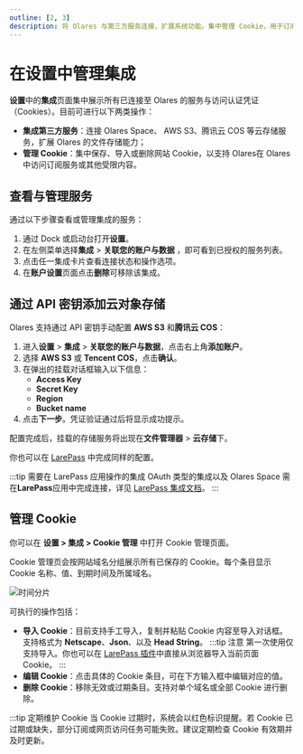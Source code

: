 ```yaml
---
outline: [2, 3]
description: 将 Olares 与第三方服务连接，扩展系统功能。集中管理 Cookie，用于订阅、网页访问及自动化任务。
---
```


# 在设置中管理集成

**设置**中的**集成**页面集中展示所有已连接至 Olares 的服务与访问认证凭证（Cookies）。目前可进行以下两类操作：

- **集成第三方服务**：连接 Olares Space、 AWS S3、腾讯云 COS 等云存储服务，扩展 Olares 的文件存储能力；
- **管理 Cookie**：集中保存、导入或删除网站 Cookie，以支持 Olares在 Olares 中访问订阅服务或其他受限内容。

## 查看与管理服务

通过以下步骤查看或管理集成的服务：

1. 通过 Dock 或启动台打开**设置**。
2. 在左侧菜单选择**集成** > **关联您的账户与数据** ，即可看到已授权的服务列表。
3. 点击任一集成卡片查看连接状态和操作选项。
4. 在**账户设置**页面点击**删除**可移除该集成。

## 通过 API 密钥添加云对象存储

Olares 支持通过 API 密钥手动配置 **AWS S3** 和**腾讯云 COS**：

1. 进入**设置** > **集成** > **关联您的账户与数据**，点击右上角**添加账户**。
2. 选择 **AWS S3** 或 **Tencent COS**，点击**确认**。
3. 在弹出的挂载对话框输入以下信息：
   - **Access Key**
   - **Secret Key**
   - **Region**
   - **Bucket name**
4. 点击**下一步**。凭证验证通过后将显示成功提示。

配置完成后，挂载的存储服务将出现在**文件管理器** > **云存储**下。

你也可以在 [LarePass](../../larepass/integrations.md#通过-api-密钥添加云盘) 中完成同样的配置。

:::tip 需要在 LarePass 应用操作的集成
OAuth 类型的集成以及 Olares Space 需在**LarePass**应用中完成连接，详见 [LarePass 集成文档](../../larepass/integrations.md)。
:::

## 管理 Cookie 

你可以在 **设置 > 集成 > Cookie 管理** 中打开 Cookie 管理页面。

Cookie 管理页会按网站域名分组展示所有已保存的 Cookie。每个条目显示 Cookie 名称、值、到期时间及所属域名。

![时间分片](/images/zh/manual/olares/cookie-management.png#bordered)

可执行的操作包括：

- **导入 Cookie**：目前支持手工导入，复制并粘贴 Cookie 内容至导入对话框。支持格式为 **Netscape**、**Json**、以及 **Head String**。
   :::tip 注意
   第一次使用仅支持导入。你也可以在 [LarePass 插件](../../larepass/manage-knowledge.md#通过-larepass-扩展收集内容)中直接从浏览器导入当前页面 Cookie。
   :::
- **编辑 Cookie**：点击具体的 Cookie 条目，可在下方输入框中编辑对应的值。
- **删除 Cookie**：移除无效或过期条目。支持对单个域名或全部 Cookie 进行删除。

:::tip 定期维护 Cookie
当 Cookie 过期时，系统会以红色标识提醒。若 Cookie 已过期或缺失，部分订阅或网页访问任务可能失败。建议定期检查 Cookie 有效期并及时更新。
 


